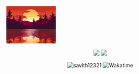 <img src = "https://raw.githubusercontent.com/savith12321/savith12321/main/564a8df28031eaa.gif" height = "100">
<p align="center">
  <img src="https://github-readme-stats.vercel.app/api?username=savith12321" />
  <img src="https://github-readme-stats.vercel.app/api/top-langs/?username=savith12321&layout=compact&card_width=250&langs_count=8" height="195rem" />
</p>
<p align="center">
  <img src="https://komarev.com/ghpvc/?username=savith12321&label=Profile%20views&color=4f94ef" alt="savith12321" />
  <img src="https://wakatime.com/badge/user/d241717b-7fd6-4e8b-b46b-4635ea8efbd9.svg" alt="Wakatime" />
</p>
